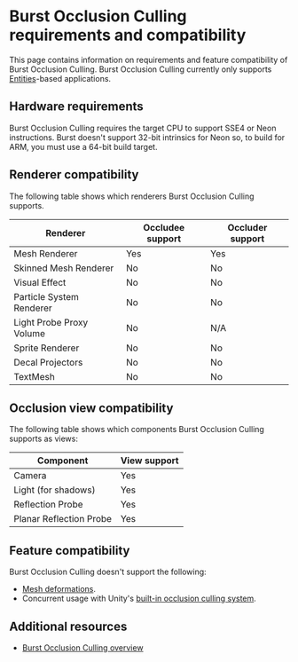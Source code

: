# Burst Occlusion Culling requirements and compatibility

This page contains information on requirements and feature compatibility of Burst Occlusion Culling. Burst Occlusion Culling currently only supports [Entities](https://docs.unity3d.com/Packages/com.unity.entities@latest/index.html)-based applications.

## Hardware requirements

Burst Occlusion Culling requires the target CPU to support SSE4 or Neon instructions. Burst doesn't support 32-bit intrinsics for Neon so, to build for ARM, you must use a 64-bit build target.

## Renderer compatibility

The following table shows which renderers Burst Occlusion Culling supports.

| Renderer                 | Occludee support | Occluder support |
| ------------------------ | ---------------- | ---------------- |
| Mesh Renderer            | Yes              | Yes              |
| Skinned Mesh Renderer    | No               | No               |
| Visual Effect            | No               | No               |
| Particle System Renderer | No               | No               |
| Light Probe Proxy Volume | No               | N/A              |
| Sprite Renderer          | No               | No               |
| Decal Projectors         | No               | No               |
| TextMesh                 | No               | No               |

## Occlusion view compatibility

The following table shows which components Burst Occlusion Culling supports as views:

| Component                | View support |
| ------------------------ | ------------ |
| Camera                   | Yes          |
| Light (for shadows)      | Yes          |
| Reflection Probe         | Yes          |
| Planar Reflection Probe  | Yes          |


## Feature compatibility

Burst Occlusion Culling doesn't support the following:

* [Mesh deformations](mesh_deformations.md).
* Concurrent usage with Unity's [built-in occlusion culling system](xref:OcclusionCulling).

## Additional resources

* [Burst Occlusion Culling overview](burst-occlusion-culling-overview.md)